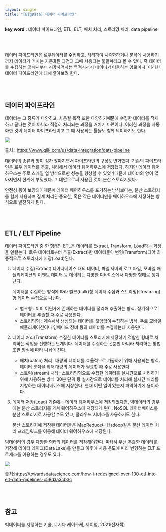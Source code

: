 ```yaml
---
layout: single
title: "[BigData] 데이터 파이프라인"
---
```


**key word** : 데이터 파이프라인, ETL, ELT, 배치 처리, 스트리밍 처리, data pipeline

<br><br>

데이터 파이프라인은 로우데이터를 수집하고, 처리하여 시각화하거나 분석에 사용하기까지 데이터가 거치는 자동화된 과정과 그때 사용되는 툴들이라고 볼 수 있다. 즉 데이터를 수집하는 곳에서부터 저장하려하는 목적지까지 데이터가 이동하는 경로이다. 이러한 데이터 파이프라인에 대해 알아보려 한다.

<br><br>

## 데이터 파이프라인

데이터는 그 종류가 다양하고, 사용될 목적 또한 다양하기때문에 수집한 데이터를 적재하고 끝나는 것이 아니라 적절히 처리되는 과정을 거치기 마련이다. 이러한 과정을 자동화한 것이 데이터 파이프라인이고 그 때 사용되는 툴들도 함께 의미하기도 한다.

<img src="https://qlik.imgix.net//us/-/media/images/global-us/site-content/etl/etl-pipeline/elt-pipeline-infographic.png?w=1376&h=971&fit=crop&auto=format&fit=max&dpr=1">

출처 : https://www.qlik.com/us/data-integration/data-pipeline

데이터의 종류와 양이 점차 많아지면서 파이프라인의 구성도 변화했다. 기존의 파이프라인은 로우 데이터를 추출, 처리해서 데이터 웨어하우스에 저장했다. 하지만 데이터 웨어하우스는 주로 스케일 업 방식으로만 성능을 향상할 수 있었기때문에 데이터의 양이 많아지면서 한계에 부딪혔다. 그 대안으로써 사용된 것이 분산 스토리지였다.

안전성 등이 보장되기때문에 데이터 웨어하우스를 포기하는 방식보다는, 분산 스토리지를 함께 사용하며 집계 처리된 중요한, 혹은 작은 데이터만을 웨어하우스에 저장하는 방식으로 발전하게 된다.

<br><br>

## ETL / ELT Pipeline

데이터 파이프라인 중 한 형태인 ETL은 데이터를 Extract, Transform, Load하는 과정을 일컽는다. 로우 데이터로부터 추출(Extract)한 데이터들이 변형(Transform)되어 최종적으로 스토리지에 저장(Load)된다.

1. 데이터 수집(Extract)
   데이터베이스 내의 데이터, 파일 서버의 로그 파일, 모바일 애플리케이션의 이벤트 데이터 등 데이터는 다양한 디바이스에서 다양한 형태로 생겨난다.

   데이터를 수집하는 방식에 따라 벌크(bulk)형 데이터 수집과 스트리밍(streaming)형 데이터 수집으로 나뉜다.

   - 벌크형 : 이미 어딘가에 존재하는 데이터를 정리해 추출하는 방식. 정기적으로 데이터를 추출할 때 주로 사용한다.
   - 스트리밍형 : 계속해서 생성되는 데이터를 끊임없이 수집하는 방식. 주로 모바일 애플리케이션이나 임베디드 장비 등의 데이터를 수집하는데 사용된다.

2. 데이터 처리(Transform)
   수집한 데이터를 스토리지에 저장하기 적합한 형태로 처리하는 작업을 진행하는 단계이다. 데이터를 수집하는 것뿐만 아니라 처리하는 방법 또한 방식에 따라 나뉘어 진다.

   - 배치(batch) 처리 : 대량의 데이터를 효율적으로 가공하기 위해 사용되는 방식. 데이터 분석을 위해 대량의 데이터가 필요할 때 주로 사용한다.
   - 스트림(stream) 처리 : 스트리밍형으로 수집한 데이터를 실시간으로 처리하기 위해 사용하는 방식. 30분 단위 등 실시간으로 데이터를 처리해 실시간 처리를 지향하는 데이터베이스에 저장한다. 현재 어떤 일이 있는지 파악하기에 용이하다.

3. 데이터 저장(Load)
   기존에는 데이터 웨어하우스에 저장되었다면, 빅데이터의 경우에는 분산 스토리지를 거쳐 웨어하우스에 저장되게 된다. NoSQL 데이터베이스를 분산 스토리지로 사용할 수도 있고, 클라우드 서비스를 사용하기도 한다.

   분산 스토리지에 저장된 데이터들은 MapReduce나 Hadoop같은 분산 데이터 처리 프레임워크를 이용해 데이터 웨어하우스에 저장된다.

빅데이터의 경우 다양한 형태의 데이터를 저장해야한다. 따라서 우선 추출한 데이터를 저장해 데이터 레이크(Data Lake)를 만들고 이후에 사용 용도에 따라 변형하는 ELT 프로세스를 이용하는 경우도 있다.

<img src="https://miro.medium.com/max/630/1*-6tNymvTTqGIWJlzQHwBaw.png">

출처:https://towardsdatascience.com/how-i-redesigned-over-100-etl-into-elt-data-pipelines-c58d3a3cb3c

<br><br>

## 참고

빅데이터를 지탱하는 기술, 니시다 케이스케, 제이펍, 2021(전자책)
